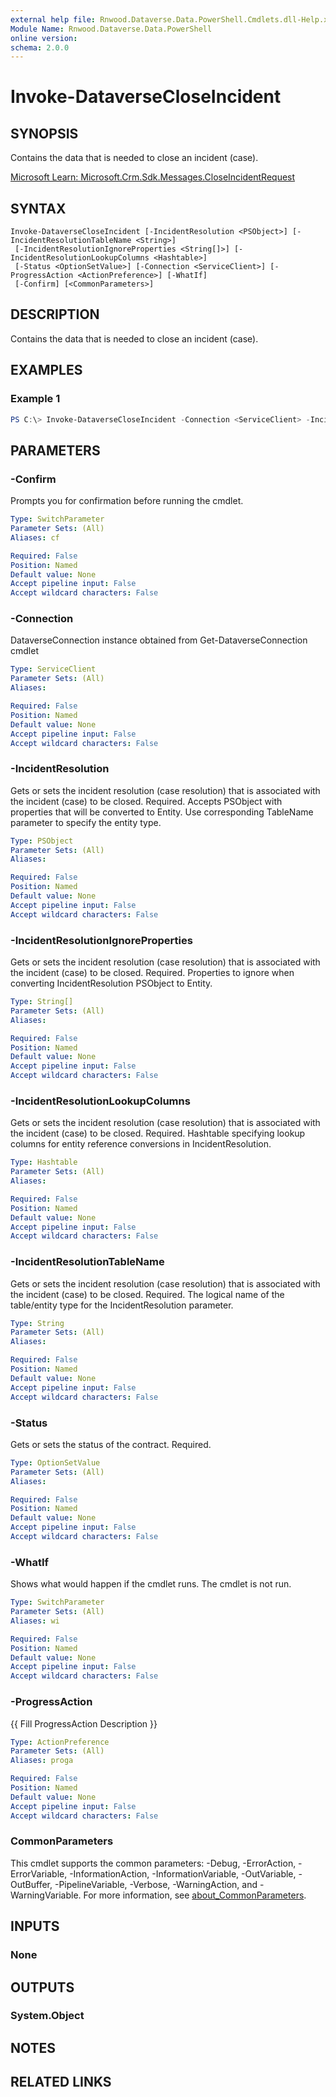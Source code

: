 ```yaml
---
external help file: Rnwood.Dataverse.Data.PowerShell.Cmdlets.dll-Help.xml
Module Name: Rnwood.Dataverse.Data.PowerShell
online version:
schema: 2.0.0
---
```


# Invoke-DataverseCloseIncident

## SYNOPSIS
Contains the data that is needed to close an incident (case).

[Microsoft Learn: Microsoft.Crm.Sdk.Messages.CloseIncidentRequest](https://learn.microsoft.com/en-us/dotnet/api/microsoft.crm.sdk.messages.CloseIncidentRequest?view=dataverse-sdk-latest)

## SYNTAX

```
Invoke-DataverseCloseIncident [-IncidentResolution <PSObject>] [-IncidentResolutionTableName <String>]
 [-IncidentResolutionIgnoreProperties <String[]>] [-IncidentResolutionLookupColumns <Hashtable>]
 [-Status <OptionSetValue>] [-Connection <ServiceClient>] [-ProgressAction <ActionPreference>] [-WhatIf]
 [-Confirm] [<CommonParameters>]
```

## DESCRIPTION
Contains the data that is needed to close an incident (case).

## EXAMPLES

### Example 1
```powershell
PS C:\> Invoke-DataverseCloseIncident -Connection <ServiceClient> -IncidentResolution <PSObject> -IncidentResolutionTableName <String> -IncidentResolutionIgnoreProperties <String[]> -IncidentResolutionLookupColumns <Hashtable> -Status <OptionSetValue>
```

## PARAMETERS

### -Confirm
Prompts you for confirmation before running the cmdlet.

```yaml
Type: SwitchParameter
Parameter Sets: (All)
Aliases: cf

Required: False
Position: Named
Default value: None
Accept pipeline input: False
Accept wildcard characters: False
```

### -Connection
DataverseConnection instance obtained from Get-DataverseConnection cmdlet

```yaml
Type: ServiceClient
Parameter Sets: (All)
Aliases:

Required: False
Position: Named
Default value: None
Accept pipeline input: False
Accept wildcard characters: False
```

### -IncidentResolution
Gets or sets the incident resolution (case resolution) that is associated with the incident (case) to be closed. Required. Accepts PSObject with properties that will be converted to Entity. Use corresponding TableName parameter to specify the entity type.

```yaml
Type: PSObject
Parameter Sets: (All)
Aliases:

Required: False
Position: Named
Default value: None
Accept pipeline input: False
Accept wildcard characters: False
```

### -IncidentResolutionIgnoreProperties
Gets or sets the incident resolution (case resolution) that is associated with the incident (case) to be closed. Required. Properties to ignore when converting IncidentResolution PSObject to Entity.

```yaml
Type: String[]
Parameter Sets: (All)
Aliases:

Required: False
Position: Named
Default value: None
Accept pipeline input: False
Accept wildcard characters: False
```

### -IncidentResolutionLookupColumns
Gets or sets the incident resolution (case resolution) that is associated with the incident (case) to be closed. Required. Hashtable specifying lookup columns for entity reference conversions in IncidentResolution.

```yaml
Type: Hashtable
Parameter Sets: (All)
Aliases:

Required: False
Position: Named
Default value: None
Accept pipeline input: False
Accept wildcard characters: False
```

### -IncidentResolutionTableName
Gets or sets the incident resolution (case resolution) that is associated with the incident (case) to be closed. Required. The logical name of the table/entity type for the IncidentResolution parameter.

```yaml
Type: String
Parameter Sets: (All)
Aliases:

Required: False
Position: Named
Default value: None
Accept pipeline input: False
Accept wildcard characters: False
```

### -Status
Gets or sets the status of the contract. Required.

```yaml
Type: OptionSetValue
Parameter Sets: (All)
Aliases:

Required: False
Position: Named
Default value: None
Accept pipeline input: False
Accept wildcard characters: False
```

### -WhatIf
Shows what would happen if the cmdlet runs. The cmdlet is not run.

```yaml
Type: SwitchParameter
Parameter Sets: (All)
Aliases: wi

Required: False
Position: Named
Default value: None
Accept pipeline input: False
Accept wildcard characters: False
```

### -ProgressAction
{{ Fill ProgressAction Description }}

```yaml
Type: ActionPreference
Parameter Sets: (All)
Aliases: proga

Required: False
Position: Named
Default value: None
Accept pipeline input: False
Accept wildcard characters: False
```

### CommonParameters
This cmdlet supports the common parameters: -Debug, -ErrorAction, -ErrorVariable, -InformationAction, -InformationVariable, -OutVariable, -OutBuffer, -PipelineVariable, -Verbose, -WarningAction, and -WarningVariable. For more information, see [about_CommonParameters](http://go.microsoft.com/fwlink/?LinkID=113216).

## INPUTS

### None

## OUTPUTS

### System.Object
## NOTES

## RELATED LINKS
